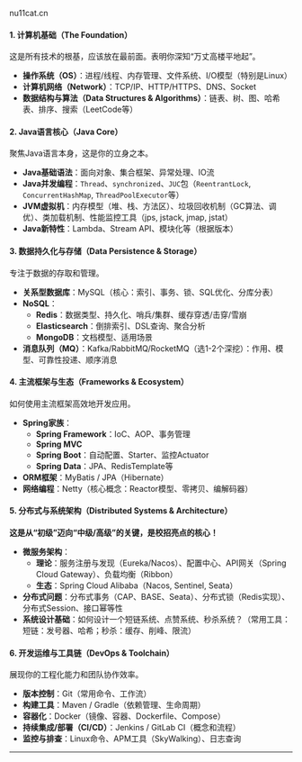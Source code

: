 nu11cat.cn

#### 1. 计算机基础（The Foundation）

这是所有技术的根基，应该放在最前面。表明你深知“万丈高楼平地起”。

- **操作系统（OS）**：进程/线程、内存管理、文件系统、I/O模型（特别是Linux）
- **计算机网络（Network）**：TCP/IP、HTTP/HTTPS、DNS、Socket
- **数据结构与算法（Data Structures & Algorithms）**：链表、树、图、哈希表、排序、搜索（LeetCode等）

#### 2. Java语言核心（Java Core）

聚焦Java语言本身，这是你的立身之本。

- **Java基础语法**：面向对象、集合框架、异常处理、IO流
- **Java并发编程**：`Thread`、`synchronized`、`JUC`包（`ReentrantLock`, `ConcurrentHashMap`, `ThreadPoolExecutor`等）
- **JVM虚拟机**：内存模型（堆、栈、方法区）、垃圾回收机制（GC算法、调优）、类加载机制、性能监控工具（jps, jstack, jmap, jstat）
- **Java新特性**：Lambda、Stream API、模块化等（根据版本）

#### 3. 数据持久化与存储（Data Persistence & Storage）

专注于数据的存取和管理。

- **关系型数据库**：MySQL（核心：索引、事务、锁、SQL优化、分库分表）
- **NoSQL**：
  - **Redis**：数据类型、持久化、哨兵/集群、缓存穿透/击穿/雪崩
  - **Elasticsearch**：倒排索引、DSL查询、聚合分析
  - **MongoDB**：文档模型、适用场景
- **消息队列（MQ）**：Kafka/RabbitMQ/RocketMQ（选1-2个深挖）：作用、模型、可靠性投递、顺序消息

#### 4. 主流框架与生态（Frameworks & Ecosystem）

如何使用主流框架高效地开发应用。

- **Spring家族**：
  - **Spring Framework**：IoC、AOP、事务管理
  - **Spring MVC**
  - **Spring Boot**：自动配置、Starter、监控Actuator
  - **Spring Data**：JPA、RedisTemplate等
- **ORM框架**：MyBatis / JPA（Hibernate）
- **网络编程**：Netty（核心概念：Reactor模型、零拷贝、编解码器）

#### 5. 分布式与系统架构（Distributed Systems & Architecture）

**这是从“初级”迈向“中级/高级”的关键，是校招亮点的核心！**

- **微服务架构**：
  - **理论**：服务注册与发现（Eureka/Nacos）、配置中心、API网关（Spring Cloud Gateway）、负载均衡（Ribbon）
  - **生态**：Spring Cloud Alibaba（Nacos, Sentinel, Seata）
- **分布式问题**：分布式事务（CAP、BASE、Seata）、分布式锁（Redis实现）、分布式Session、接口幂等性
- **系统设计基础**：如何设计一个短链系统、点赞系统、秒杀系统？（常用工具：短链：发号器、哈希；秒杀：缓存、削峰、限流）

#### 6. 开发运维与工具链（DevOps & Toolchain）

展现你的工程化能力和团队协作效率。

- **版本控制**：Git（常用命令、工作流）
- **构建工具**：Maven / Gradle（依赖管理、生命周期）
- **容器化**：Docker（镜像、容器、Dockerfile、Compose）
- **持续集成/部署（CI/CD）**：Jenkins / GitLab CI（概念和流程）
- **监控与排查**：Linux命令、APM工具（SkyWalking）、日志查询

------


